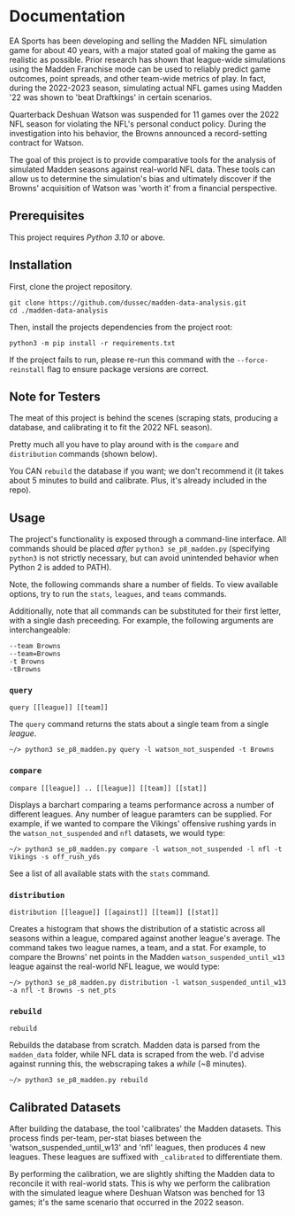 # Documentation

EA Sports has been developing and selling the Madden NFL simulation game for about 40 years, with a major stated goal of making the game as realistic as possible. Prior research has shown that league-wide simulations using the Madden Franchise mode can be used to reliably predict game outcomes, point spreads, and other team-wide metrics of play. In fact, during the 2022-2023 season, simulating actual NFL games using Madden '22 was shown to 'beat Draftkings' in certain scenarios.

Quarterback Deshuan Watson was suspended for 11 games over the 2022 NFL season for violating the NFL's personal conduct policy.
During the investigation into his behavior, the Browns announced a record-setting contract for Watson.

The goal of this project is to provide comparative tools for the analysis of simulated Madden seasons against real-world NFL data.
These tools can allow us to determine the simulation's bias and ultimately discover if the Browns' acquisition of Watson was 'worth it' from a financial perspective.

## Prerequisites

This project requires *Python 3.10* or above.

## Installation

First, clone the project repository.

```
git clone https://github.com/dussec/madden-data-analysis.git
cd ./madden-data-analysis
```

Then, install the projects dependencies from the project root:

```
python3 -m pip install -r requirements.txt
```

If the project fails to run, please re-run this command with the `--force-reinstall` flag to ensure package versions are correct.

## Note for Testers

The meat of this project is behind the scenes (scraping stats, producing a database, and calibrating it to fit the 2022 NFL season).

Pretty much all you have to play around with is the `compare` and `distribution` commands (shown below).

You CAN `rebuild` the database if you want; we don't recommend it (it takes about 5 minutes to build and calibrate. Plus, it's already included in the repo).

## Usage

The project's functionality is exposed through a command-line interface.
All commands should be placed _after_ `python3 se_p8_madden.py` (specifying `python3` is not strictly necessary, but can avoid unintended behavior when Python 2 is added to PATH).

Note, the following commands share a number of fields.
To view available options, try to run the `stats`, `leagues`, and `teams` commands.

Additionally, note that all commands can be substituted for their first letter, with a single dash preceeding.
For example, the following arguments are interchangeable:

```
--team Browns
--team=Browns
-t Browns
-tBrowns
```

### `query`

```
query [[league]] [[team]]
```

The `query` command returns the stats about a single team from a single _league_.

```
~/> python3 se_p8_madden.py query -l watson_not_suspended -t Browns
```

### `compare`

```
compare [[league]] .. [[league]] [[team]] [[stat]]
```

Displays a barchart comparing a teams performance across a number of different leagues.
Any number of league paramters can be supplied. 
For example, if we wanted to compare the Vikings' offensive rushing yards in the `watson_not_suspended` and `nfl` datasets, we would type:

```
~/> python3 se_p8_madden.py compare -l watson_not_suspended -l nfl -t Vikings -s off_rush_yds
```

See a list of all available stats with the `stats` command.

### `distribution`

```
distribution [[league]] [[against]] [[team]] [[stat]]
```

Creates a histogram that shows the distribution of a statistic across all seasons within a league, compared against another league's average.
The command takes two league names, a team, and a stat.
For example, to compare the Browns' net points in the Madden `watson_suspended_until_w13` league against the real-world NFL league, we would type:

```
~/> python3 se_p8_madden.py distribution -l watson_suspended_until_w13 -a nfl -t Browns -s net_pts
```

### `rebuild`

```
rebuild
```

Rebuilds the database from scratch. 
Madden data is parsed from the `madden_data` folder, while NFL data is scraped from the web.
I'd advise against running this, the webscraping takes a _while_ (~8 minutes).

```
~/> python3 se_p8_madden.py rebuild
```

## Calibrated Datasets

After building the database, the tool 'calibrates' the Madden datasets. 
This process finds per-team, per-stat biases between the 'watson_suspended_until_w13' and 'nfl' leagues,
then produces 4 new leagues.
These leagues are suffixed with `_calibrated` to differentiate them. 

By performing the calibration, we are slightly shifting the Madden data to reconcile it with real-world stats.
This is why we perform the calibration with the simulated league where Deshuan Watson was benched for 13 games; 
it's the same scenario that occurred in the 2022 season.